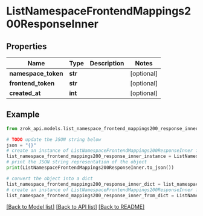# ListNamespaceFrontendMappings200ResponseInner


## Properties

Name | Type | Description | Notes
------------ | ------------- | ------------- | -------------
**namespace_token** | **str** |  | [optional] 
**frontend_token** | **str** |  | [optional] 
**created_at** | **int** |  | [optional] 

## Example

```python
from zrok_api.models.list_namespace_frontend_mappings200_response_inner import ListNamespaceFrontendMappings200ResponseInner

# TODO update the JSON string below
json = "{}"
# create an instance of ListNamespaceFrontendMappings200ResponseInner from a JSON string
list_namespace_frontend_mappings200_response_inner_instance = ListNamespaceFrontendMappings200ResponseInner.from_json(json)
# print the JSON string representation of the object
print(ListNamespaceFrontendMappings200ResponseInner.to_json())

# convert the object into a dict
list_namespace_frontend_mappings200_response_inner_dict = list_namespace_frontend_mappings200_response_inner_instance.to_dict()
# create an instance of ListNamespaceFrontendMappings200ResponseInner from a dict
list_namespace_frontend_mappings200_response_inner_from_dict = ListNamespaceFrontendMappings200ResponseInner.from_dict(list_namespace_frontend_mappings200_response_inner_dict)
```
[[Back to Model list]](../README.md#documentation-for-models) [[Back to API list]](../README.md#documentation-for-api-endpoints) [[Back to README]](../README.md)


